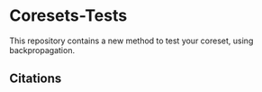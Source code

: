 # Coresets-Tests
This repository contains a new method to test your coreset, using backpropagation. 

## Citations
